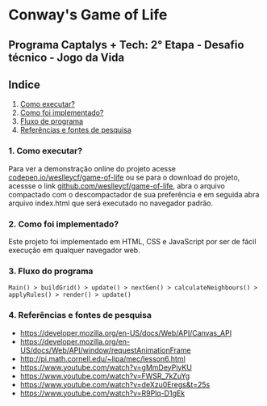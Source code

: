 # Conway's Game of Life

## Programa Captalys + Tech: 2° Etapa - Desafio técnico - Jogo da Vida

## **Indice**


1. [Como executar?](#como-executar) 
2. [Como foi implementado?](#implementação)
3. [Fluxo de programa](#fluxo)
4. [Referências e fontes de pesquisa](#fontes)


### **1. Como executar?** <a id="como-executar"></a>

Para ver a demonstração online do projeto acesse [codepen.io/weslleycf/game-of-life](https://codepen.io/weslleydocati/project/editor/DQQgJg) ou se para o download do projeto, acessse o link [github.com/weslleycf/game-of-life](https://github.com/weslleycf/game-of-life/archive/refs/heads/main.zip), abra o arquivo compactado com o descompactador de sua preferência e em seguida abra arquivo index.html que será executado no navegador padrão.

### **2. Como foi implementado?** <a id="implementação"></a>

Este projeto foi implementado em HTML, CSS e JavaScript por ser de fácil execução em qualquer navegador web.

### **3. Fluxo do programa** <a id="fluxo"></a>

    Main() > buildGrid() > update() > nextGen() > calculateNeighbours() > applyRules() > render() > update()


### **4. Referências e fontes de pesquisa** <a id="fontes"></a>

- https://developer.mozilla.org/en-US/docs/Web/API/Canvas_API
- https://developer.mozilla.org/en-US/docs/Web/API/window/requestAnimationFrame
- http://pi.math.cornell.edu/~lipa/mec/lesson6.html
- https://www.youtube.com/watch?v=gMmDeyPiyKU
- https://www.youtube.com/watch?v=FWSR_7kZuYg
- https://www.youtube.com/watch?v=deXzu0Eregs&t=25s
- https://www.youtube.com/watch?v=R9Plq-D1gEk







